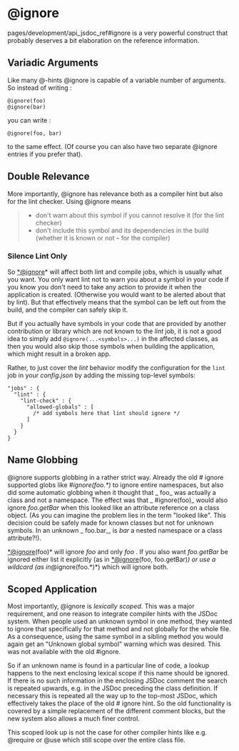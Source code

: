 # @ignore

pages/development/api_jsdoc_ref#ignore is a very powerful construct
that probably deserves a bit elaboration on the reference information.

## Variadic Arguments

Like many @-hints @ignore is capable of a variable number of
arguments. So instead of writing :

```
@ignore(foo)
@ignore(bar)
```

you can write :

```
@ignore(foo, bar)
```

to the same effect. (Of course you can also have two separate @ignore
entries if you prefer that).

## Double Relevance

More importantly, @ignore has relevance both as a compiler hint but
also for the lint checker. Using @ignore means

> -   don't warn about this symbol if you cannot resolve it (for the lint
>     checker)
> -   don't include this symbol and its dependencies in the build (whether
>     it is known or not – for the compiler)

### Silence Lint Only

So [\*@ignore](mailto:*@ignore)\* will affect both lint and compile
jobs, which is usually what you want. You only want lint not to warn
you about a symbol in your code if you know you don't need to take any
action to provide it when the application is created. (Otherwise you
would want to be alerted about that by lint). But that effectively
means that the symbol can be left out from the build, and the compiler
can safely skip it.

But if you actually have symbols in your code that are provided by
another contribution or library which are not known to the _lint_ job,
it is not a good idea to simply add `@ignore(...<symbols>...)` in the
affected classes, as then you would also skip those symbols when
building the application, which might result in a broken app.

Rather, to just cover the _lint_ behavior modify the configuration for
the `lint` job in your _config.json_ by adding the missing top-level
symbols:

```
"jobs" : {
  "lint" : {
    "lint-check" : {
      "allowed-globals" : [
        /* add symbols here that lint should ignore */
      ]
    }
  }
}
```

## Name Globbing

@ignore supports globbing in a rather strict way. Already the old #
ignore supported globs like _#ignore(foo.\*)_ to ignore entire
namespaces, but also did some automatic globbing when it thought that _
       foo_ was actually a class and not a namespace. The effect was
that _   #ignore(foo)_ would also ignore _foo.getBar_ when this looked
like an attribute reference on a class object. (As you can imagine the
problem lies in the term "looked like". This decision could be safely
made for known classes but not for unknown symbols. In an unknown _
foo.bar_, is _bar_ a nested namespace or a class attribute?!).

[\*@ignore](mailto:*@ignore)(foo)\* will ignore _foo_ and only _foo_
. If you also want _foo.getBar_ be ignored either list it explicitly
(as in [\*@ignore](mailto:*@ignore)(foo, foo.getBar)_) or use a
wildcard (as in_@ignore(foo.\*)\*) which will ignore both.

## Scoped Application

Most importantly, @ignore is _lexically scoped_. This was a major
requirement, and one reason to integrate compiler hints with the JSDoc
system. When people used an unknown symbol in one method, they wanted
to ignore that specifically for that method and not globally for the
whole file. As a consequence, using the same symbol in a sibling
method you would again get an "Unknown global symbol" warning which
was desired. This was not available with the old #ignore.

So if an unknown name is found in a particular line of code, a lookup
happens to the next enclosing lexical scope if this name should be
ignored. If there is no such information in the enclosing JSDoc
comment the search is repeated upwards, e.g. in the JSDoc preceding
the class definition. If necessary this is repeated all the way up to
the top-most JSDoc, which effectively takes the place of the old #
ignore hint. So the old functionality is covered by a simple
replacement of the different comment blocks, but the new system also
allows a much finer control.

This scoped look up is not the case for other compiler hints like e.g.
@require or @use which still scope over the entire class file.

